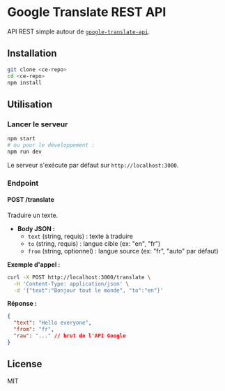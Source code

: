 # Google Translate REST API

API REST simple autour de [`google-translate-api`](https://github.com/vitalets/google-translate-api).

## Installation

```bash
git clone <ce-repo>
cd <ce-repo>
npm install
```

## Utilisation

### Lancer le serveur

```bash
npm start
# ou pour le développement :
npm run dev
```

Le serveur s'exécute par défaut sur `http://localhost:3000`.

### Endpoint

#### POST /translate

Traduire un texte.

- **Body JSON :**
  - `text` (string, requis) : texte à traduire
  - `to` (string, requis) : langue cible (ex: "en", "fr")
  - `from` (string, optionnel) : langue source (ex: "fr", "auto" par défaut)

**Exemple d'appel :**

```bash
curl -X POST http://localhost:3000/translate \
  -H 'Content-Type: application/json' \
  -d '{"text":"Bonjour tout le monde", "to":"en"}'
```

**Réponse :**
```json
{
  "text": "Hello everyone",
  "from": "fr",
  "raw": "..." // brut de l'API Google
}
```

## License

MIT